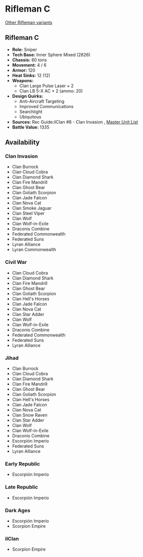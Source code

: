 # Rifleman C 

[Other Rifleman variants](../rifleman.md) 

## Rifleman C 

- **Role:** Sniper 
- **Tech Base:** Inner Sphere Mixed (2826) 
- **Chassis:** 60 tons 
- **Movement:** 4 / 6 
- **Armor:** 120 
- **Heat Sinks:** 12 (12) 
- **Weapons:** 
  - Clan Large Pulse Laser × 2 
  - Clan LB 5-X AC × 2 (ammo: 20) 
- **Design Quirks:** 
  - Anti-Aircraft Targeting 
  - Improved Communications 
  - Searchlight 
  - Ubiquitous 
- **Sources:** Rec Guide:ilClan #8 - Clan Invasion , [Master Unit List](http://masterunitlist.info/Unit/Details/2693) 
- **Battle Value:** 1335 

## Availability 

### Clan Invasion 

- Clan Burrock 
- Clan Cloud Cobra 
- Clan Diamond Shark 
- Clan Fire Mandrill 
- Clan Ghost Bear 
- Clan Goliath Scorpion 
- Clan Jade Falcon 
- Clan Nova Cat 
- Clan Smoke Jaguar 
- Clan Steel Viper 
- Clan Wolf 
- Clan Wolf-in-Exile 
- Draconis Combine 
- Federated Commonwealth 
- Federated Suns 
- Lyran Alliance 
- Lyran Commonwealth 

### Civil War 

- Clan Cloud Cobra 
- Clan Diamond Shark 
- Clan Fire Mandrill 
- Clan Ghost Bear 
- Clan Goliath Scorpion 
- Clan Hell's Horses 
- Clan Jade Falcon 
- Clan Nova Cat 
- Clan Star Adder 
- Clan Wolf 
- Clan Wolf-in-Exile 
- Draconis Combine 
- Federated Commonwealth 
- Federated Suns 
- Lyran Alliance 

### Jihad 

- Clan Burrock 
- Clan Cloud Cobra 
- Clan Diamond Shark 
- Clan Fire Mandrill 
- Clan Ghost Bear 
- Clan Goliath Scorpion 
- Clan Hell's Horses 
- Clan Jade Falcon 
- Clan Nova Cat 
- Clan Snow Raven 
- Clan Star Adder 
- Clan Wolf 
- Clan Wolf-in-Exile 
- Draconis Combine 
- Escorpión Imperio 
- Federated Suns 
- Lyran Alliance 

### Early Republic 

- Escorpión Imperio 

### Late Republic 

- Escorpión Imperio 

### Dark Ages 

- Escorpión Imperio 
- Scorpion Empire 

### ilClan 

- Scorpion Empire 

